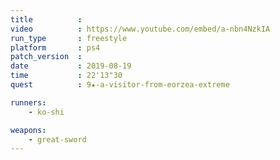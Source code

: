 ```yaml
---
title          :
video          : https://www.youtube.com/embed/a-nbn4NzkIA
run_type       : freestyle
platform       : ps4
patch_version  : 
date           : 2019-08-19
time           : 22'13"30
quest          : 9★-a-visitor-from-eorzea-extreme

runners:
    - ko-shi

weapons:
    - great-sword
---
```

